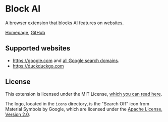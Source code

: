 # Block AI

A browser extension that blocks AI features on websites.

[Homepage](https://www.jameskerrane.com/block-ai), [GitHub](https://github.com/thatrobotdev/block-ai)

## Supported websites

- <https://google.com> and [all Google search domains](https://www.google.com/supported_domains).
- <https://duckduckgo.com>

## License

This extension is licensed under the MIT License, [which you can read here](LICENSE).

The logo, located in the `icons` directory, is the "Search Off" icon from Material Symbols by Google, which are licensed under the [Apache License, Version 2.0](https://www.apache.org/licenses/LICENSE-2.0.html).
